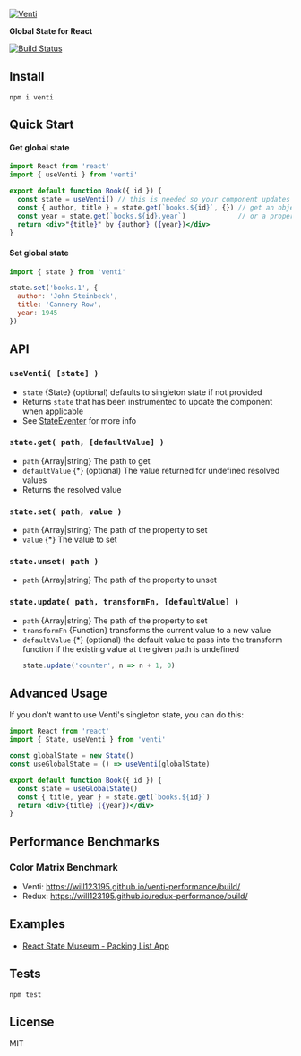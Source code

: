 [![Venti](https://raw.githubusercontent.com/will123195/venti/HEAD/venti.png)](https://github.com/will123195/venti)

**Global State for React**

[![Build Status](https://travis-ci.org/will123195/venti.svg?branch=master)](https://travis-ci.org/will123195/venti)

## Install

```
npm i venti
```

## Quick Start

#### Get global state

```jsx
import React from 'react'
import { useVenti } from 'venti'

export default function Book({ id }) {
  const state = useVenti() // this is needed so your component updates when state changes
  const { author, title } = state.get(`books.${id}`, {}) // get an object
  const year = state.get(`books.${id}.year`)             // or a property
  return <div>"{title}" by {author} ({year})</div>
}
```

#### Set global state

```js
import { state } from 'venti'

state.set('books.1', {
  author: 'John Steinbeck',
  title: 'Cannery Row',
  year: 1945
})
```

## API

### `useVenti( [state] )`
  - `state` {State} (optional) defaults to singleton state if not provided
  - Returns `state` that has been instrumented to update the component when applicable
  - See [StateEventer](https://github.com/will123195/state-eventer) for more info

### `state.get( path, [defaultValue] )`
  - `path` {Array|string} The path to get
  - `defaultValue` {*} (optional) The value returned for undefined resolved values
  - Returns the resolved value

### `state.set( path, value )`
  - `path` {Array|string} The path of the property to set
  - `value` {*} The value to set

### `state.unset( path )`
  - `path` {Array|string} The path of the property to unset

### `state.update( path, transformFn, [defaultValue] )`
  - `path` {Array|string} The path of the property to set
  - `transformFn` {Function} transforms the current value to a new value
  - `defaultValue` {*} (optional) the default value to pass into the transform function if the existing value at the given path is undefined
    ```js
    state.update('counter', n => n + 1, 0)
    ```

## Advanced Usage

If you don't want to use Venti's singleton state, you can do this:

```jsx
import React from 'react'
import { State, useVenti } from 'venti'

const globalState = new State()
const useGlobalState = () => useVenti(globalState)

export default function Book({ id }) {
  const state = useGlobalState()
  const { title, year } = state.get(`books.${id}`)
  return <div>{title} ({year})</div>
}
```

## Performance Benchmarks

### Color Matrix Benchmark
- Venti: https://will123195.github.io/venti-performance/build/
- Redux: https://will123195.github.io/redux-performance/build/

## Examples

- [React State Museum - Packing List App](https://codesandbox.io/s/github/GantMan/ReactStateMuseum/tree/master/React/venti)

## Tests

```
npm test
```

## License

MIT

